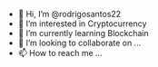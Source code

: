 - 👋 Hi, I’m @rodrigosantos22
- 👀 I’m interested in Cryptocurrency
- 🌱 I’m currently learning Blockchain
- 💞️ I’m looking to collaborate on ...
- 📫 How to reach me ...

<!---
rodrigosantos22/rodrigosantos22 is a ✨ special ✨ repository because its `README.md` (this file) appears on your GitHub profile.
You can click the Preview link to take a look at your changes.
--->
